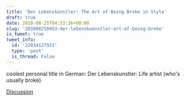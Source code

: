 ```yaml
---
title: 'Der Lebenskünstler: The Art of Being Broke in Style'
draft: true
date: 2010-08-25T04:53:36+00:00
slug: '201008250453-der-lebenskuenstler-art-of-being-broke'
is_tweet: true
tweet_info:
  id: '22034127933'
  type: 'post'
  is_thread: False
---
```




coolest personal title in German: Der Lebenskunstler: Life artist (who's usually broke)

[Discussion](https://x.com/sytelus/status/22034127933)
